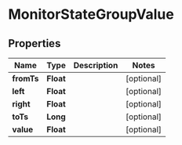 

# MonitorStateGroupValue

## Properties

Name | Type | Description | Notes
------------ | ------------- | ------------- | -------------
**fromTs** | **Float** |  |  [optional]
**left** | **Float** |  |  [optional]
**right** | **Float** |  |  [optional]
**toTs** | **Long** |  |  [optional]
**value** | **Float** |  |  [optional]



